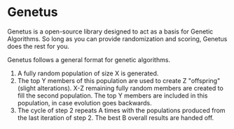 # Genetus

Genetus is a open-source library designed to act as a basis for Genetic Algorithms. So long as you can provide randomization and scoring, Genetus does the rest for you.

Genetus follows a general format for genetic algorithms.
1. A fully random population of size X is generated.
2. The top Y members of this population are used to create Z "offspring" (slight alterations). X-Z remaining fully random members are created to fill the second population. The top Y members are included in this population, in case evolution goes backwards.
3. The cycle of step 2 repeats A times with the populations produced from the last iteration of step 2. The best B overall results are handed off. 